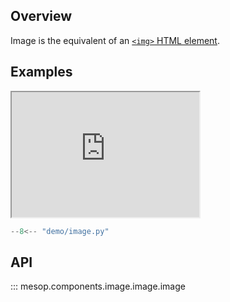 ## Overview

Image is the equivalent of an [`<img>` HTML element](https://developer.mozilla.org/en-US/docs/Web/HTML/Element/img).

## Examples

<iframe class="component-demo" src="https://mesop-dev.github.io/mesop/demo/?demo=image" style="height: 200px"></iframe>

```python
--8<-- "demo/image.py"
```

## API

::: mesop.components.image.image.image
